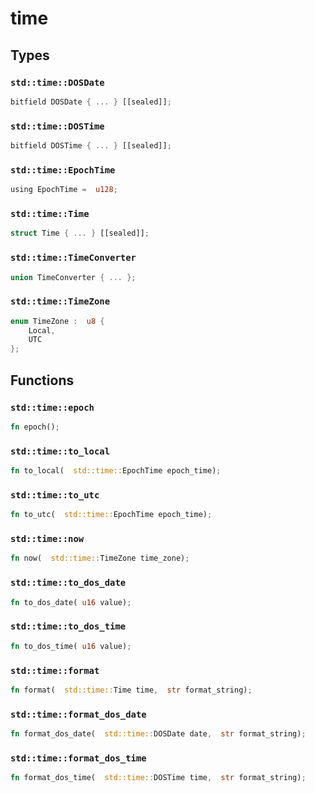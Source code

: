 # time


## Types

### `std::time::DOSDate`

```rust
bitfield DOSDate { ... } [[sealed]];
```
### `std::time::DOSTime`

```rust
bitfield DOSTime { ... } [[sealed]];
```
### `std::time::EpochTime`

```rust
using EpochTime =  u128;
```
### `std::time::Time`

```rust
struct Time { ... } [[sealed]];
```
### `std::time::TimeConverter`

```rust
union TimeConverter { ... };
```
### `std::time::TimeZone`

```rust
enum TimeZone :  u8 {
    Local,
    UTC
};
```


## Functions

### `std::time::epoch`


```rust
fn epoch();
```
### `std::time::to_local`


```rust
fn to_local(  std::time::EpochTime epoch_time);
```
### `std::time::to_utc`


```rust
fn to_utc(  std::time::EpochTime epoch_time);
```
### `std::time::now`


```rust
fn now(  std::time::TimeZone time_zone);
```
### `std::time::to_dos_date`


```rust
fn to_dos_date( u16 value);
```
### `std::time::to_dos_time`


```rust
fn to_dos_time( u16 value);
```
### `std::time::format`


```rust
fn format(  std::time::Time time,  str format_string);
```
### `std::time::format_dos_date`


```rust
fn format_dos_date(  std::time::DOSDate date,  str format_string);
```
### `std::time::format_dos_time`


```rust
fn format_dos_time(  std::time::DOSTime time,  str format_string);
```
